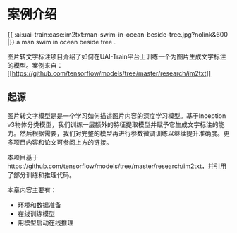 

# 案例介绍
{{ :ai:uai-train:case:im2txt:man-swim-in-ocean-beside-tree.jpg?nolink&600 |}}
	a man swim in ocean beside tree .


图片转文字标注项目介绍了如何在UAI-Train平台上训练一个为图片生成文字标注的模型。案例来自：
[[https://github.com/tensorflow/models/tree/master/research/im2txt]]

## 起源

图片转文字模型是是一个学习如何描述图片内容的深度学习模型。基于Inception v3物体分类模型，我们训练一层额外的特征提取模型并赋予它生成文字标注的能力。然后根据需要，我们对完整的模型再进行参数微调训练以继续提升准确度。更多项目内容和论文可参阅上方的链接。

本项目基于https://github.com/tensorflow/models/tree/master/research/im2txt，并引用了部分训练和推理代码。

本章内容主要有：

  * 环境和数据准备
  * 在线训练模型
  * 用模型启动在线推理